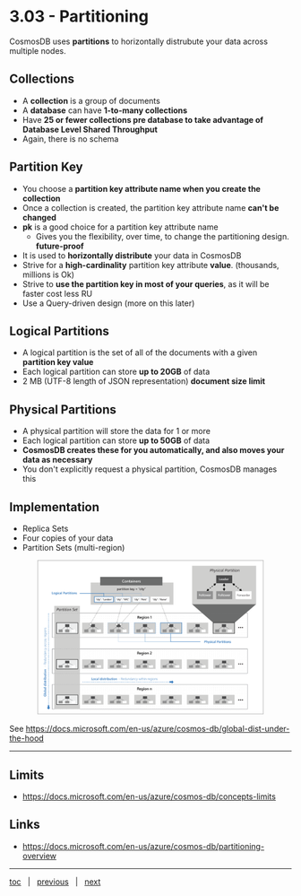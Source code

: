 # 3.03 - Partitioning

CosmosDB uses **partitions** to horizontally distrubute your data across multiple nodes.

## Collections

- A **collection** is a group of documents
- A **database** can have **1-to-many collections**
- Have **25 or fewer collections pre database to take advantage of Database Level Shared Throughput**
- Again, there is no schema

## Partition Key

- You choose a **partition key attribute name when you create the collection**
- Once a collection is created, the partition key attribute name **can't be changed**
- **pk** is a good choice for a partition key attribute name
  - Gives you the flexibility, over time, to change the partitioning design.  **future-proof**
- It is used to **horizontally distribute** your data in CosmosDB
- Strive for a **high-cardinality** partition key attribute **value**.  (thousands, millions is Ok)
- Strive to **use the partition key in most of your queries**, as it will be faster cost less RU
- Use a Query-driven design (more on this later)

## Logical Partitions

- A logical partition is the set of all of the documents with a given **partition key value**
- Each logical partition can store **up to 20GB** of data
- 2 MB (UTF-8 length of JSON representation) **document size limit**

## Physical Partitions

- A physical partition will store the data for 1 or more 
- Each logical partition can store **up to 50GB** of data
- **CosmosDB creates these for you automatically, and also moves your data as necessary**
- You don't explicitly request a physical partition, CosmosDB manages this

## Implementation

- Replica Sets
- Four copies of your data
- Partition Sets (multi-region)

<p align="center"><img src="img/cosmosdb-logical-and-physical-partitions.png" width="80%"></p>

See https://docs.microsoft.com/en-us/azure/cosmos-db/global-dist-under-the-hood

---

## Limits

- https://docs.microsoft.com/en-us/azure/cosmos-db/concepts-limits

## Links

- https://docs.microsoft.com/en-us/azure/cosmos-db/partitioning-overview


---

[toc](0_table_of_contents.md) &nbsp; |  &nbsp; [previous](3_02_cosmosdb_non_features.md) &nbsp; | &nbsp; [next](3_04_request_units.md) &nbsp;
